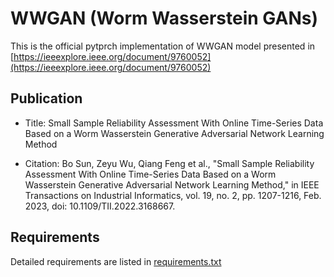 # WWGAN (Worm Wasserstein GANs)

This is the official pytprch implementation of WWGAN model presented in [https://ieeexplore.ieee.org/document/9760052](https://ieeexplore.ieee.org/document/9760052)

## Publication

- Title: Small Sample Reliability Assessment With Online Time-Series Data Based on a Worm Wasserstein Generative Adversarial Network Learning Method

- Citation: Bo Sun, Zeyu Wu, Qiang Feng et al., "Small Sample Reliability Assessment With Online Time-Series Data Based on a Worm Wasserstein Generative Adversarial Network Learning Method," in IEEE Transactions on Industrial Informatics, vol. 19, no. 2, pp. 1207-1216, Feb. 2023, doi: 10.1109/TII.2022.3168667.

## Requirements

Detailed requirements are listed in [requirements.txt](/requirements.txt)